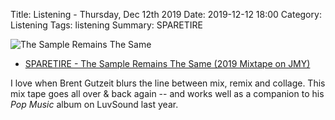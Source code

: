 Title: Listening - Thursday, Dec 12th 2019 
Date: 2019-12-12 18:00
Category: Listening
Tags: listening
Summary: SPARETIRE


![The Sample Remains The Same](/images/sparetire.jpg)

- [SPARETIRE - The Sample Remains The Same (2019 Mixtape on JMY)](https://jmymusic.bandcamp.com/album/the-sample-remains-the-same-2019-mixtape)

I love when Brent Gutzeit blurs the line between mix, remix and collage. This mix tape goes all over & back again -- and works well as a 
companion to his _Pop Music_ album on LuvSound last year.
